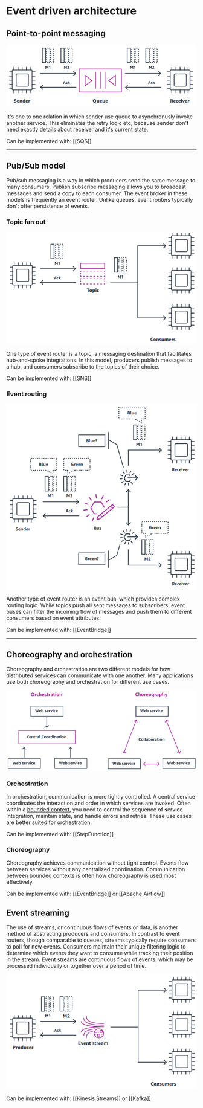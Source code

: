 # Event driven architecture

## Point-to-point messaging

![.assets/event-driven/event-driven_20230424232115.png](.assets/event-driven/event-driven_20230424232115.png)

It's one to one relation in which sender use queue to asynchronusly invoke another service. This eliminates the retry logic etc, because sender don't need exactly details about receiver and it's current state.

Can be implemented with: [[SQS]]

---

## Pub/Sub model

Pub/sub messaging is a way in which producers send the same message to many consumers. Publish subscribe messaging allows you to broadcast messages and send a copy to each consumer. The event broker in these models is frequently an event router. Unlike queues, event routers typically don’t offer persistence of events.

### Topic fan out

![.assets/event-driven/event-driven_20230424232402.png](.assets/event-driven/event-driven_20230424232402.png)

One type of event router is a topic, a messaging destination that facilitates hub-and-spoke integrations. In this model, producers publish messages to a hub, and consumers subscribe to the topics of their choice.

Can be implemented with: [[SNS]]

### Event routing

![.assets/event-driven/event-driven_20230424232440.png](.assets/event-driven/event-driven_20230424232440.png)

Another type of event router is an event bus, which provides complex routing logic. While topics push all sent messages to subscribers, event buses can filter the incoming flow of messages and push them to different consumers based on event attributes.

Can be implemented with: [[EventBridge]]

---

## Choreography and orchestration 

Choreography and orchestration are two different models for how distributed services can communicate with one another. Many applications use both choreography and orchestration for different use cases. 

![.assets/event-driven/event-driven_20230424233051.png](.assets/event-driven/event-driven_20230424233051.png)

### Orchestration

In orchestration, communication is more tightly controlled. A central service coordinates the interaction and order in which services are invoked. Often within a [bounded context](https://martinfowler.com/bliki/BoundedContext.html), you need to control the sequence of service integration, maintain state, and handle errors and retries. These use cases are better suited for orchestration.

Can be implemented with: [[StepFunction]]

### Choreography

Choreography achieves communication without tight control. Events flow between services without any centralized coordination. Communication between bounded contexts is often how choreography is used most effectively.

Can be implemented with: [[EventBridge]] or [[Apache Airflow]]

## Event streaming 

The use of streams, or continuous flows of events or data, is another method of abstracting producers and consumers. In contrast to event routers, though comparable to queues, streams typically require consumers to poll for new events. Consumers maintain their unique filtering logic to determine which events they want to consume while tracking their position in the stream.
Event streams are continuous flows of events, which may be processed individually or together over a period of time.

![.assets/event-driven/event-driven_20230424234322.png](.assets/event-driven/event-driven_20230424234322.png)

Can be implemented with: [[Kinesis Streams]] or [[Kafka]]

